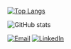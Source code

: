 [![Top Langs](https://github-readme-stats.vercel.app/api/top-langs/?username=GuiLLacerda&layout=compact)](https://github.com/GuiLLacerda/github-readme-stats)

![GitHub stats](https://github-readme-stats.vercel.app/api?username=GuiLLacerda&show_icons=true&theme=transparent)

[![Email](https://img.shields.io/badge/Gmail-D14836?style=for-the-badge&logo=gmail&logoColor=white)](https://mail.google.com/mail/u/0/#inbox?compose=DmwnWrRnZFKqgmqvVPvJrCCsDlqQZTMbcRcwPfDPpsQKSjbJjCzhgsBwMzwRzzwwdghVvLzbnnsG) [![LinkedIn](https://img.shields.io/badge/LinkedIn-0077B5?style=for-the-badge&logo=linkedin&logoColor=white)](https://www.linkedin.com/in/guilherme-lima-ba526a21a/)

